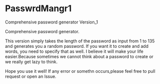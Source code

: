 # PasswrdMangr1

Comprehensive password generator Version_1

Comprehensive password generator.

This version simply takes the length of the password as input from 1 to 135 and generates you a random password. 
If you want it to create and add words, you need to specify that as well.
I believe it will make your life easier.Because sometimes we cannot think about a password to create or we really get lazy to think.

Hope you use it well!
If any error or somethn occurs,please feel free to pull request or open an Issue.
